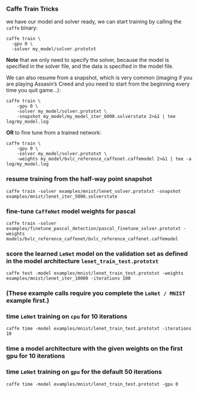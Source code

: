 ### Caffe Train Tricks

we have our model and solver ready, we can start training by calling the `caffe` binary:

```
caffe train \
  -gpu 0 \
  -solver my_model/solver.prototxt
```

**Note** that we only need to specify the solver, because the model is specified in the solver file, and the data is specified in the model file.

We can also resume from a snapshot, which is very common (imaging if you are playing Assasin’s Creed and you need to start from the beginning every time you quit game…):

```
caffe train \
    -gpu 0 \
    -solver my_model/solver.prototxt \
    -snapshot my_model/my_model_iter_6000.solverstate 2>&1 | tee log/my_model.log
```

**OR** to fine tune from a trained network:

```
caffe train \
    -gpu 0 \
    -solver my_model/solver.prototxt \
    -weights my_model/bvlc_reference_caffenet.caffemodel 2>&1 | tee -a log/my_model.log
```



### resume training from the half-way point snapshot

```
caffe train -solver examples/mnist/lenet_solver.prototxt -snapshot examples/mnist/lenet_iter_5000.solverstate
```



### fine-tune `CaffeNet` model weights for pascal

```
caffe train -solver examples/finetune_pascal_detection/pascal_finetune_solver.prototxt -weights models/bvlc_reference_caffenet/bvlc_reference_caffenet.caffemodel
```

### score the learned `LeNet` model on the validation set as defined in the model architecture `lenet_train_test.prototxt`

```
caffe test -model examples/mnist/lenet_train_test.prototxt -weights examples/mnist/lenet_iter_10000 -iterations 100
```

### (These example calls require you complete the `LeNet / MNIST` example first.)

### time `LeNet` training on `cpu` for 10 iterations

```
caffe time -model examples/mnist/lenet_train_test.prototxt -iterations 10
```

### time a model architecture with the given weights  on the first gpu for 10 iterations

### time `LeNet` training on `gpu` for the default 50 iterations 

```
caffe time -model examples/mnist/lenet_train_test.prototxt -gpu 0
```



